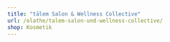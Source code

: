 ```yaml
---
title: "tālem Salon & Wellness Collective"
url: /olathe/talem-salon-und-wellness-collective/
shop: Kosmetik
---
```

